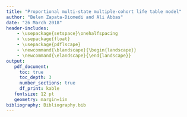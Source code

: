 ```yaml
---
title: "Proportional multi-state multiple-cohort life table model"
author: "Belen Zapata-Diomedi and Ali Abbas"
date: "26 March 2018"
header-includes:
    - \usepackage{setspace}\onehalfspacing
    - \usepackage{float}
    - \usepackage{pdflscape}
    - \newcommand{\blandscape}{\begin{landscape}}
    - \newcommand{\elandscape}{\end{landscape}}
output:
   pdf_document: 
     toc: true
     toc_depth: 3
     number_sections: true
     df_print: kable
   fontsize: 12 pt
   geometry: margin=1in
bibliography: Bibliography.bib
---
```








































